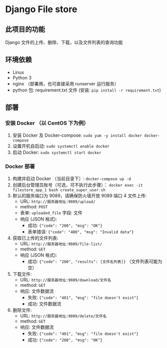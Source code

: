 # Django File store

## 此项目的功能

Django 文件的上传、删除、下载，以及文件列表的查询功能


## 环境依赖

- Linux 
- Python 3
- nginx （部署用，也可直接采用 runserver 运行服务）
- python 包: requirement.txt 文件 (安装: `pip install -r requirement.txt`)
 
## 部署

### 安装 Docker （以 CentOS 下为例）

1. 安装 Docker 及 Docker-compose: `sudo yum -y install docker docker-compose`
2. 设置开机自启动: `sudo systemctl enable docker`
2. 启动 Docker: `sudo systemctl start docker`

### Docker 部署

1. 构建并启动 Docker （当前目录下）: `docker-compose up -d`
2. 创建后台管理员账号（可选，可不执行此步骤）： `docker exec -it filestore_app_1 bash create_super_user.sh`
3. 默认的服务端口为 9089，请确保防火墙开放 9089 端口
4 文件上传: 
    - URL: `http://服务器地址:9089/upload/`
    - method: `POST`
    - 表单: `uploaded_file` 字段: 文件
    - 响应 (JSON 格式):
        - 成功: `{"code": "200", "msg": "OK"}`
        - 表单错误: `{"code": "400", "msg": "Invalid data"}`
5. 获取已上传的文件列表:
    - URL: `http://服务器地址:9089/file-list/`
    - method: `GET`
    - 响应 (JSON 格式):
        - 成功: `{"code": "200", "results": [文件名列表]}` （文件列表可能为空）
6. 下载文件:
    - URL: `http://服务器地址:9089/download/文件名`
    - method: `GET`
    - 响应: 文件数据流
        - 失败: `{"code": "401", "msg": "file doesn't exist"}` 
        - 成功: 文件数据流
7. 删除文件:
    - URL: `http://服务器地址:9089/delete/文件名`
    - method: `GET`
    - 响应: 文件数据流
        - 失败: `{"code": "401", "msg": "file doesn't exist"}` 
        - 成功: `{"code": "200", "msg": "OK"}`

